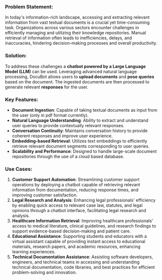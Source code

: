 ### **Problem Statement:**

In today's information-rich landscape, accessing and extracting relevant information from vast textual documents is a crucial yet time-consuming task. Organizations across various sectors encounter challenges in efficiently managing and utilizing their knowledge repositories. Manual retrieval of information often leads to inefficiencies, delays, and inaccuracies, hindering decision-making processes and overall productivity.

### **Solution:**

To address these challenges a **chatbot powered by a Large Language Model (LLM)** can be used. Leveraging advanced natural language processing, DocuBot allows users to **upload documents** and **pose queries** based on the document. The ingested documents are then processed to generate relevant **responses** for the user. 

### **Key Features:**

- **Document Ingestion**: Capable of taking textual documents as input from the user (only in pdf format currently).
- **Natural Language Understanding**: Ability to extract and understand user queries to provide contextually relevant responses.
- **Conversation Continuity**: Maintains conversation history to provide coherent responses and improve user experience.
- **Embedding-based Retrieval**: Utilizes text embeddings to efficiently retrieve relevant document segments corresponding to user queries.
- **Scalability and Performance**: Designed to handle large-scale document repositories through the use of a cloud based database.

### **Use Cases:**

1. **Customer Support Automation**: Streamlining customer support operations by deploying a chatbot capable of retrieving relevant information from documentation, reducing response times, and improving customer satisfaction.
2. **Legal Research and Analysis**: Enhancing legal professionals' efficiency by enabling quick access to relevant case law, statutes, and legal opinions through a chatbot interface, facilitating legal research and analysis.
3. **Healthcare Information Retrieval**: Improving healthcare professionals' access to medical literature, clinical guidelines, and research findings to support evidence-based decision-making and patient care.
4. **Educational Assistance**: Supporting students and educators with a virtual assistant capable of providing instant access to educational materials, research papers, and academic resources, enhancing learning experiences.
5. **Technical Documentation Assistance**: Assisting software developers, engineers, and technical teams in accessing and understanding technical documentation, code libraries, and best practices for efficient problem-solving and innovation.
